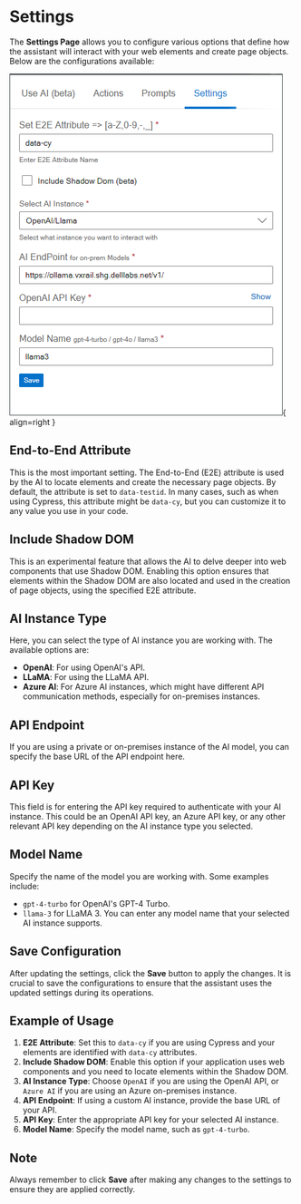 # Settings

The **Settings Page** allows you to configure various options that define how the assistant will interact with your web elements and create page objects. Below are the configurations available:

![Configuration](./img/settings.png){ align=right }
## End-to-End Attribute

This is the most important setting. The End-to-End (E2E) attribute is used by the AI to locate elements and create the necessary page objects. 
By default, the attribute is set to `data-testid`. 
In many cases, such as when using Cypress, this attribute might be `data-cy`, but you can customize it to any value you use in your code.

## Include Shadow DOM

This is an experimental feature that allows the AI to delve deeper into web components that use Shadow DOM. 
Enabling this option ensures that elements within the Shadow DOM are also located and used in the creation of page objects, using the specified E2E attribute.

## AI Instance Type

Here, you can select the type of AI instance you are working with. The available options are:
- **OpenAI**: For using OpenAI's API.
- **LLaMA**: For using the LLaMA API.
- **Azure AI**: For Azure AI instances, which might have different API communication methods, especially for on-premises instances.

## API Endpoint

If you are using a private or on-premises instance of the AI model, you can specify the base URL of the API endpoint here.

## API Key

This field is for entering the API key required to authenticate with your AI instance. 
This could be an OpenAI API key, an Azure API key, or any other relevant API key depending on the AI instance type you selected.

## Model Name

Specify the name of the model you are working with. Some examples include:
- `gpt-4-turbo` for OpenAI's GPT-4 Turbo.
- `llama-3` for LLaMA 3.
  You can enter any model name that your selected AI instance supports.

## Save Configuration

After updating the settings, click the **Save** button to apply the changes. 
It is crucial to save the configurations to ensure that the assistant uses the updated settings during its operations.

## Example of Usage

1. **E2E Attribute**: Set this to `data-cy` if you are using Cypress and your elements are identified with `data-cy` attributes.
2. **Include Shadow DOM**: Enable this option if your application uses web components and you need to locate elements within the Shadow DOM.
3. **AI Instance Type**: Choose `OpenAI` if you are using the OpenAI API, or `Azure AI` if you are using an Azure on-premises instance.
4. **API Endpoint**: If using a custom AI instance, provide the base URL of your API.
5. **API Key**: Enter the appropriate API key for your selected AI instance.
6. **Model Name**: Specify the model name, such as `gpt-4-turbo`.

## Note

Always remember to click **Save** after making any changes to the settings to ensure they are applied correctly.

